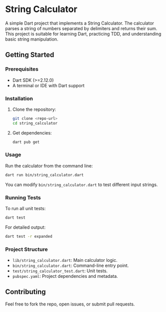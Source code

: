 # String Calculator

A simple Dart project that implements a String Calculator. The calculator parses a string of numbers separated by delimiters and returns their sum. This project is suitable for learning Dart, practicing TDD, and understanding basic string manipulation.

## Getting Started

### Prerequisites

- Dart SDK (>=2.12.0)
- A terminal or IDE with Dart support

### Installation

1. Clone the repository:

   ```sh
   git clone <repo-url>
   cd string_calculator
   ```

2. Get dependencies:
   ```sh
   dart pub get
   ```

### Usage

Run the calculator from the command line:

```sh
dart run bin/string_calculator.dart
```

You can modify `bin/string_calculator.dart` to test different input strings.

### Running Tests

To run all unit tests:

```sh
dart test
```

For detailed output:

```sh
dart test -r expanded
```

### Project Structure

- `lib/string_calculator.dart`: Main calculator logic.
- `bin/string_calculator.dart`: Command-line entry point.
- `test/string_calculator_test.dart`: Unit tests.
- `pubspec.yaml`: Project dependencies and metadata.

## Contributing

Feel free to fork the repo, open issues, or submit pull requests.

<!-- ## License

This project is licensed under the MIT License. -->
